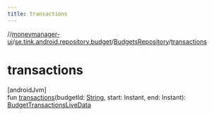 ```yaml
---
title: transactions
---
```

//[moneymanager-ui](../../../index.html)/[se.tink.android.repository.budget](../index.html)/[BudgetsRepository](index.html)/[transactions](transactions.html)



# transactions



[androidJvm]\
fun [transactions](transactions.html)(budgetId: [String](https://kotlinlang.org/api/latest/jvm/stdlib/kotlin/-string/index.html), start: Instant, end: Instant): [BudgetTransactionsLiveData](../-budget-transactions-live-data/index.html)




